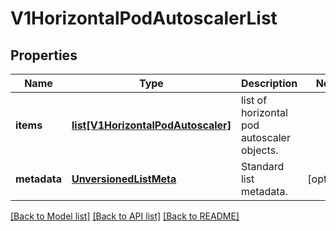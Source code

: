 # V1HorizontalPodAutoscalerList

## Properties
Name | Type | Description | Notes
------------ | ------------- | ------------- | -------------
**items** | [**list[V1HorizontalPodAutoscaler]**](V1HorizontalPodAutoscaler.md) | list of horizontal pod autoscaler objects. | 
**metadata** | [**UnversionedListMeta**](UnversionedListMeta.md) | Standard list metadata. | [optional] 

[[Back to Model list]](../README.md#documentation-for-models) [[Back to API list]](../README.md#documentation-for-api-endpoints) [[Back to README]](../README.md)


